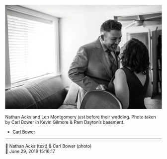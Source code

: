 ![Nathan Acks and Len Montgomery just before their wedding](assets/7a8586a78bdc701d449c2ef351660841.webp)

Nathan Acks and Len Montgomery just before their wedding. Photo taken by Carl Bower in Kevin Gilmore & Pam Dayton’s basement.

* [Carl Bower](https://carlbowerphotos.com)

- - - -

<span aria-hidden="true">👥</span> Nathan Acks (text) & Carl Bower (photo)  
<span aria-hidden="true">📅</span> June 29, 2019 15:16:17
